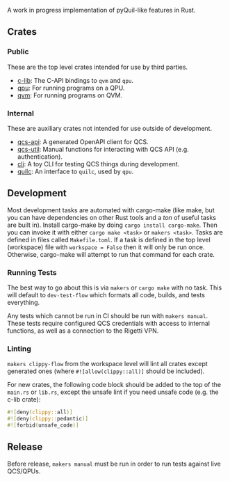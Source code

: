 A work in progress implementation of pyQuil-like features in Rust.

## Crates

### Public

These are the top level crates intended for use by third parties.

- [c-lib](./c-lib/README.md): The C-API bindings to `qvm` and `qpu`.
- [qpu](./qpu/README.md): For running programs on a QPU.
- [qvm](./qvm/README.md): For running programs on QVM.

### Internal

These are auxiliary crates not intended for use outside of development.

- [qcs-api](./qcs-api/README.md): A generated OpenAPI client for QCS.
- [qcs-util](./qcs-util/README.md): Manual functions for interacting with QCS API (e.g. authentication).
- [cli](./cli/README.md): A toy CLI for testing QCS things during development.
- [quilc](./quilc/README.md): An interface to `quilc`, used by `qpu`.

## Development

Most development tasks are automated with cargo-make (like make, but you can have dependencies on other Rust tools and a _ton_ of useful tasks are built in). Install cargo-make by doing `cargo install cargo-make`. Then you can invoke it with either `cargo make <task>` or `makers <task>`. Tasks are defined in files called `Makefile.toml`. If a task is defined in the top level (workspace) file with `workspace = False` then it will only be run once. Otherwise, cargo-make will attempt to run that command for each crate.

### Running Tests

The best way to go about this is via `makers` or `cargo make` with no task. This will default to `dev-test-flow` which formats all code, builds, and tests everything.

Any tests which cannot be run in CI should be run with `makers manual`. These tests require configured QCS credentials with access to internal functions, as well as a connection to the Rigetti VPN.

### Linting

`makers clippy-flow` from the workspace level will lint all crates except generated ones (where `#![allow(clippy::all)]` should be included).

For new crates, the following code block should be added to the top of the `main.rs` or `lib.rs`, except the unsafe lint if you need unsafe code (e.g. the c-lib crate):

```rust
#![deny(clippy::all)]
#![deny(clippy::pedantic)]
#![forbid(unsafe_code)]
```

## Release

Before release, `makers manual` must be run in order to run tests against live QCS/QPUs.